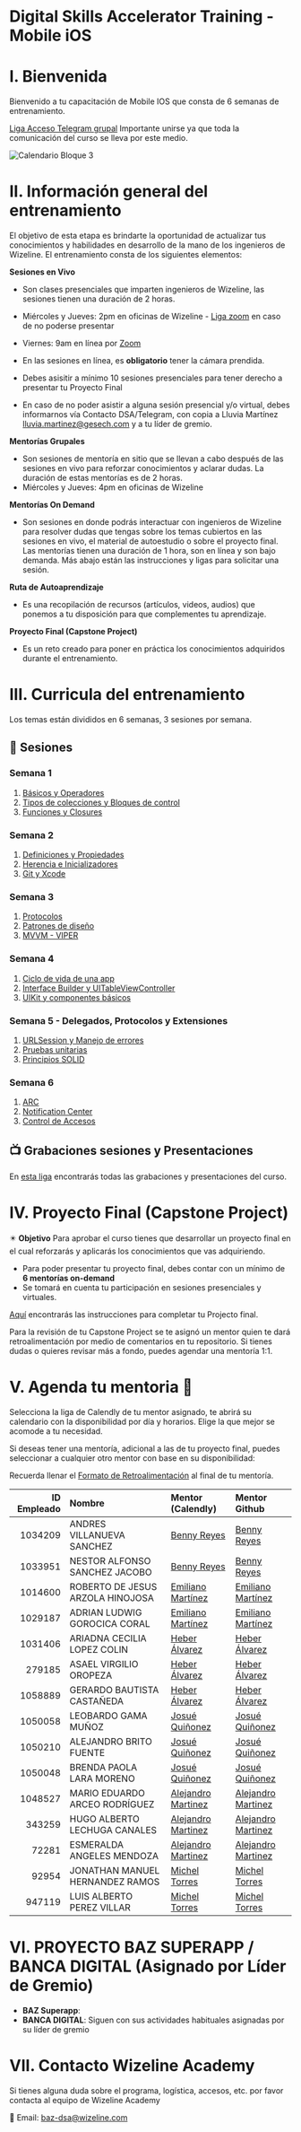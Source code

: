 # Digital Skills Accelerator Training - Mobile iOS

# I. Bienvenida
Bienvenido a tu capacitación de Mobile IOS que consta de 6 semanas de entrenamiento.

[Liga Acceso Telegram grupal](https://t.me/+X-iTEuVt3eE3MTgx)
Importante unirse ya que toda la comunicación del curso se lleva por este medio.

![Calendario Bloque 3](https://github.com/wizelineacademy/BAZiOS3-2022/blob/main/Calendario%20Bloque%203%20iOS.png)


# II. Información general del entrenamiento
El objetivo de esta etapa es brindarte la oportunidad de actualizar tus conocimientos y habilidades en desarrollo de la mano de los ingenieros de Wizeline. El entrenamiento consta de los siguientes elementos: 

**Sesiones en Vivo** 
- Son clases presenciales que imparten ingenieros de Wizeline, las sesiones tienen una duración de 2 horas.
- Miércoles y Jueves: 2pm en oficinas de Wizeline - [Liga zoom](https://wizeline.zoom.us/j/85973272972) en caso de no poderse presentar
- Viernes: 9am en línea por [Zoom](https://wizeline.zoom.us/j/85973272972)

- En las sesiones en línea, es **obligatorio** tener la cámara prendida.
- Debes asisitir a mínimo 10 sesiones presenciales para tener derecho a presentar tu Proyecto Final
- En caso de no poder asistir a alguna sesión presencial y/o virtual, debes informarnos vía Contacto DSA/Telegram, con copia a Lluvia Martínez lluvia.martinez@gesech.com y a tu líder de gremio. 

**Mentorías Grupales**
- Son sesiones de mentoría en sitio que se llevan a cabo después de las sesiones en vivo para reforzar conocimientos y aclarar dudas. La duración de estas mentorías es de 2 horas.
- Miércoles y Jueves: 4pm en oficinas de Wizeline

**Mentorías On Demand**
- Son sesiones en donde podrás interactuar con ingenieros de Wizeline para resolver dudas que tengas sobre los temas cubiertos en las sesiones en vivo, el material de autoestudio o sobre el proyecto final. Las mentorías tienen una duración de 1 hora, son en línea y son bajo demanda. Más abajo están las instrucciones y ligas para solicitar una sesión.

**Ruta de Autoaprendizaje**
- Es una recopilación de recursos (artículos, videos, audios) que ponemos a tu disposición para que complementes tu aprendizaje.

**Proyecto Final (Capstone Project)**
- Es un reto creado para poner en práctica los conocimientos adquiridos durante el entrenamiento. 

# III. Curricula del entrenamiento
Los temas están divididos en 6 semanas, 3 sesiones por semana. 

## :bookmark_tabs: Sesiones

### Semana 1
   1. [Básicos y Operadores](curso/semana_1/sesion_1)
   2. [Tipos de colecciones y Bloques de control](curso/semana_1/sesion_2)
   3. [Funciones y Closures](curso/semana_1/sesion_3)

### Semana 2 
   1. [Definiciones y Propiedades](curso/semana_2/sesion_1)
   2. [Herencia e Inicializadores](curso/semana_2/sesion_2)
   3. [Git y Xcode](curso/semana_2/sesion_3)

### Semana 3
   1. [Protocolos](hcurso/semana_3/sesion_1)
   2. [Patrones de diseño](curso/semana_3/sesion_2)
   3. [MVVM - VIPER](curso/semana_3/sesion_3)
   
### Semana 4
   1. [Ciclo de vida de una app](curso/semana_4/sesion_1)
   2. [Interface Builder y UITableViewController](curso/semana_4/sesion_2)
   3. [UIKit y componentes básicos](curso/semana_4/sesion_3)

### Semana 5 - Delegados, Protocolos y Extensiones
   1. [URLSession y Manejo de errores](curso/semana_5/sesion_1)
   2. [Pruebas unitarias](curso/semana_5/sesion_2)
   3. [Principios SOLID](curso/semana_5/sesion_3)

### Semana 6
   1. [ARC](curso/semana_6/sesion_1)
   2. [Notification Center](curso/semana_6/sesion_2)
   3. [Control de Accesos](curso/semana_6/sesion_3)

## 📺 Grabaciones sesiones y Presentaciones

En [esta liga](/Grabaciones_y_Presentaciones.md) encontrarás todas las grabaciones y presentaciones del curso.


# IV. Proyecto Final (Capstone Project)
✴️ **Objetivo**
Para aprobar el curso tienes que desarrollar un proyecto final en el cual reforzarás y aplicarás los conocimientos que vas adquiriendo.
- Para poder presentar tu proyecto final, debes contar con un mínimo de **6 mentorías on-demand**
- Se tomará en cuenta tu participación en sesiones presenciales y virtuales. 

[Aquí](https://github.com/wizelineacademy/baz-ios-project-c3-2022) encontrarás las instrucciones para completar tu Projecto final.

Para la revisión de tu Capstone Project se te asignó un mentor quien te dará retroalimentación por medio de comentarios en tu repositorio. Si tienes dudas o quieres revisar más a fondo, puedes agendar una mentoría 1:1.

# V. Agenda tu mentoria 📆

Selecciona la liga de Calendly de tu mentor asignado, te abrirá su calendario con la disponibilidad por día y horarios. Elige la que mejor se acomode a tu necesidad.

Si deseas tener una mentoría, adicional a las de tu proyecto final, puedes seleccionar a cualquier otro mentor con base en su disponibilidad:

Recuerda llenar el [Formato de Retroalimentación](https://forms.gle/zPhAwxjx11aJfWSw8) al final de tu mentoría.

| ID Empleado | Nombre                  | Mentor (Calendly)           | Mentor Github                |
| ----------: | :---------------------- | :-------------------------- | :--------------------------
| 1034209     | ANDRES VILLANUEVA SANCHEZ | [Benny Reyes](https://calendly.com/benny-reyes/baz-mentoria-1-1)| [Benny Reyes](https://github.com/BennyWz) |
| 1033951     | NESTOR ALFONSO SANCHEZ JACOBO | [Benny Reyes](https://calendly.com/benny-reyes/baz-mentoria-1-1)| [Benny Reyes](https://github.com/BennyWz) |
| 1014600     | ROBERTO DE JESUS ARZOLA HINOJOSA | [Emiliano Martínez](https://calendly.com/emi-mtz)| [Emiliano Martínez]()         |
| 1029187     | ADRIAN LUDWIG GOROCICA CORAL| [Emiliano Martínez](https://calendly.com/emi-mtz)| [Emiliano Martínez]()          |
| 1031406     | ARIADNA CECILIA LOPEZ COLIN | [Heber Álvarez](https://calendly.com/heber-alvarez/baz-mentoria-1-1)| [Heber Álvarez]()              |
| 279185      | ASAEL VIRGILIO OROPEZA | [Heber Álvarez](https://calendly.com/heber-alvarez/baz-mentoria-1-1)| [Heber Álvarez]()              |
|  1058889    | GERARDO BAUTISTA CASTAÑEDA| [Heber Álvarez](https://calendly.com/heber-alvarez/baz-mentoria-1-1)| [Heber Álvarez]()              |
| 1050058     | LEOBARDO GAMA MUÑOZ | [Josué Quiñonez](https://calendly.com/josue-quinones-rivera/baz-mentoria-online-on-demand)| [Josué Quiñonez](https://github.com/JosueQuinonesRivera)  |
| 1050210     | ALEJANDRO BRITO FUENTE | [Josué Quiñonez](https://calendly.com/josue-quinones-rivera/baz-mentoria-online-on-demand)| [Josué Quiñonez](https://github.com/JosueQuinonesRivera)  |
| 1050048     | BRENDA PAOLA LARA MORENO | [Josué Quiñonez](https://calendly.com/josue-quinones-rivera/baz-mentoria-online-on-demand)| [Josué Quiñonez](https://github.com/JosueQuinonesRivera)  |
| 1048527     | MARIO EDUARDO ARCEO RODRÍGUEZ | [Alejandro Martinez](https://calendly.com/alejandro-mb/mentorias-baz)| [Alejandro Martinez](https://github.com/alejandrombWize)  |
| 343259      | HUGO ALBERTO LECHUGA CANALES| [Alejandro Martinez](https://calendly.com/alejandro-mb/mentorias-baz)| [Alejandro Martinez](https://github.com/alejandrombWize)  |
| 72281       | ESMERALDA ANGELES MENDOZA| [Alejandro Martinez](https://calendly.com/alejandro-mb/mentorias-baz)| [Alejandro Martinez](https://github.com/alejandrombWize)  |
| 92954       | JONATHAN MANUEL HERNANDEZ RAMOS| [Michel Torres](https://calendly.com/michel-torres-alonso/baz-mentoria-1-1)| [Michel Torres](https://github.com/mtorres0)              |
| 947119      | LUIS ALBERTO PEREZ VILLAR | [Michel Torres](https://calendly.com/michel-torres-alonso/baz-mentoria-1-1)| [Michel Torres](https://github.com/mtorres0)              |


# VI. PROYECTO BAZ SUPERAPP / BANCA DIGITAL (Asignado por Líder de Gremio)

- **BAZ Superapp**: 
- **BANCA DIGITAL**: Siguen con sus actividades habituales asignadas por su líder de gremio


# VII. Contacto Wizeline Academy
Si tienes alguna duda sobre el programa, logística, accesos, etc. por favor contacta al equipo de Wizeline Academy

:email: Email: [baz-dsa@wizeline.com](baz-dsa@wizeline.com)
